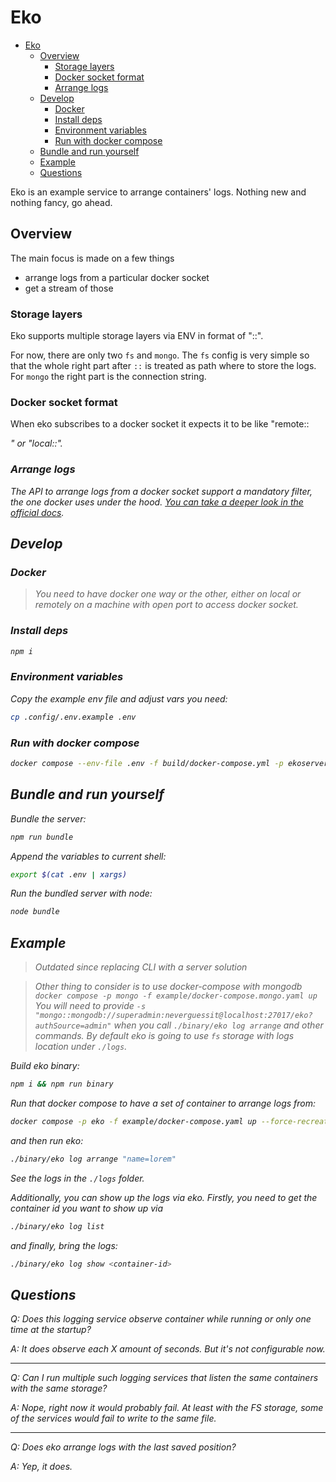 # Eko

- [Eko](#eko)
  - [Overview](#overview)
    - [Storage layers](#storage-layers)
    - [Docker socket format](#docker-socket-format)
    - [Arrange logs](#arrange-logs)
  - [Develop](#develop)
    - [Docker](#docker)
    - [Install deps](#install-deps)
    - [Environment variables](#environment-variables)
    - [Run with docker compose](#run-with-docker-compose)
  - [Bundle and run yourself](#bundle-and-run-yourself)
  - [Example](#example)
  - [Questions](#questions)

Eko is an example service to arrange containers' logs. Nothing new and nothing fancy, go ahead.

## Overview

The main focus is made on a few things

- arrange logs from a particular docker socket
- get a stream of those

### Storage layers

Eko supports multiple storage layers via ENV in format of "<storage-name>::<connection-string>".

For now, there are only two `fs` and `mongo`. The `fs` config is very simple so that the whole right part after `::` is treated as path where to store the logs. For `mongo` the right part is the connection string.

### Docker socket format

When eko subscribes to a docker socket it expects it to be like "remote::<address>" or "local::<path>".

### Arrange logs

The API to arrange logs from a docker socket support a mandatory filter, the one docker uses under the hood. [You can take a deeper look in the official docs](https://docs.docker.com/engine/reference/commandline/ps/#filter).

## Develop

### Docker

> You need to have docker one way or the other, either on local or remotely on a machine with open port to access docker socket.

### Install deps

```sh
npm i
```

### Environment variables

Copy the example env file and adjust vars you need:

```sh
cp .config/.env.example .env
```

### Run with docker compose

```sh
docker compose --env-file .env -f build/docker-compose.yml -p ekoserver up --build
```

## Bundle and run yourself

Bundle the server:

```sh
npm run bundle
```

Append the variables to current shell:

```sh
export $(cat .env | xargs)
```

Run the bundled server with node:

```sh
node bundle
```

## Example

> Outdated since replacing CLI with a server solution

> Other thing to consider is to use docker-compose with mongodb `docker compose -p mongo -f example/docker-compose.mongo.yaml up`
> You will need to provide `-s "mongo::mongodb://superadmin:neverguessit@localhost:27017/eko?authSource=admin"` when you call `./binary/eko log arrange` and other commands.
> By default eko is going to use `fs` storage with logs location under `./logs`.

Build eko binary:

```sh
npm i && npm run binary
```

Run that docker compose to have a set of container to arrange logs from:

```sh
docker compose -p eko -f example/docker-compose.yaml up --force-recreate --always-recreate-deps --build
```

and then run eko:

```sh
./binary/eko log arrange "name=lorem"
```

See the logs in the `./logs` folder.

Additionally, you can show up the logs via eko. Firstly, you need to get the container id you want to show up via

```sh
./binary/eko log list
```

and finally, bring the logs:

```sh
./binary/eko log show <container-id>
```

## Questions

Q: Does this logging service observe container while running or only one time at the startup?

A: It does observe each X amount of seconds. But it's not configurable now.

---

Q: Can I run multiple such logging services that listen the same containers with the same storage?

A: Nope, right now it would probably fail. At least with the FS storage, some of the services would fail to write to the same file.

---

Q: Does eko arrange logs with the last saved position?

A: Yep, it does.
